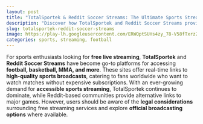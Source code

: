 ```yaml
---
layout: post
title: "TotalSportek & Reddit Soccer Streams: The Ultimate Sports Streaming Hub"
description: "Discover how TotalSportek and Reddit Soccer Streams provide live sports streaming for football, basketball, MMA, and more."
slug: totalsportek-reddit-soccer-streams
image: https://play-lh.googleusercontent.com/ERWQptSUHs4zy_78-V58fTxrz29Kcs3EyJ_iBKnN7ghGLozdVQvZidYUxpXVB93-XQY
categories: sports, streaming, football
---
```


For sports enthusiasts looking for **free live streaming**, **TotalSportek** and **Reddit Soccer Streams** have become go-to platforms for accessing **football, basketball, MMA, and more**. These sites offer real-time links to **high-quality sports broadcasts**, catering to fans worldwide who want to watch matches without expensive subscriptions. With an ever-growing demand for **accessible sports streaming**, TotalSportek continues to dominate, while Reddit-based communities provide alternative links to major games. However, users should be aware of the **legal considerations** surrounding free streaming services and explore **official broadcasting options** where available.
